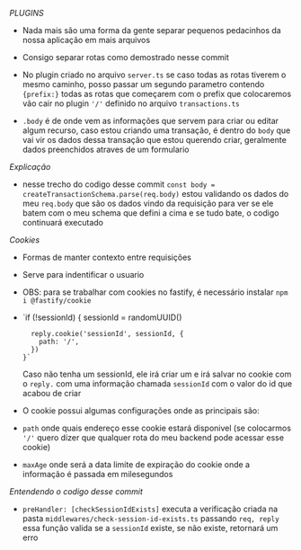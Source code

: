 _PLUGINS_

- Nada mais são uma forma da gente separar pequenos pedacinhos da nossa aplicação em mais arquivos

- Consigo separar rotas como demostrado nesse commit

- No plugin criado no arquivo `server.ts` se caso todas as rotas tiverem o mesmo caminho, posso passar um segundo parametro contendo `{prefix:}` todas as rotas que começarem com o prefix que colocaremos vão cair no plugin `'/'` definido no arquivo `transactions.ts`

- `.body` é de onde vem as informações que servem para criar ou editar algum recurso, caso estou criando uma transação, é dentro do `body` que vai vir os dados dessa transação que estou querendo criar, geralmente dados preenchidos atraves de um formulario

_Explicação_

- nesse trecho do codigo desse commit `const body = createTransactionSchema.parse(req.body)` estou validando os dados do meu `req.body` que são os dados vindo da requisição para ver se ele batem com o meu schema que defini a cima e se tudo bate, o codigo continuará executado

_Cookies_

- Formas de manter contexto entre requisições
- Serve para indentificar o usuario

- OBS: para se trabalhar com cookies no fastify, é necessário instalar `npm i @fastify/cookie`

- `if (!sessionId) {
  sessionId = randomUUID()

        reply.cookie('sessionId', sessionId, {
          path: '/',
        })
      }`

  Caso não tenha um sessionId, ele irá criar um e irá salvar no cookie com o `reply.` com uma informação chamada `sessionId` com o valor do id que acabou de criar

- O cookie possui algumas configurações onde as principais são:

- `path` onde quais endereço esse cookie estará disponivel (se colocarmos `'/'` quero dizer que qualquer rota do meu backend pode acessar esse cookie)

- `maxAge` onde será a data limite de expiração do cookie onde a informação é passada em milesegundos


*Entendendo o codigo desse commit*

* `preHandler: [checkSessionIdExists]` executa a verificação criada na pasta `middlewares/check-session-id-exists.ts` passando `req, reply` essa função valida se a `sessionId` existe, se não existe, retornará um erro
